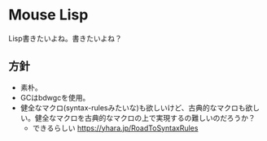 # Mouse Lisp

Lisp書きたいよね。書きたいよね？

## 方針

- 素朴。
- GCはbdwgcを使用。
- 健全なマクロ(syntax-rulesみたいな)も欲しいけど、古典的なマクロも欲しい。健全なマクロを古典的なマクロの上で実現するの難しいのだろうか？
  - できるらしい https://yhara.jp/RoadToSyntaxRules
